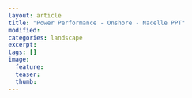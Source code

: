 ```yaml
---
layout: article
title: "Power Performance - Onshore - Nacelle PPT"
modified:
categories: landscape
excerpt: 
tags: []
image:
  feature:
  teaser:
  thumb:
---
```



